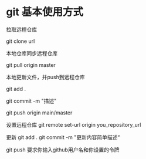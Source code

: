# git 基本使用方式

拉取远程仓库

git clone url 



本地仓库同步远程仓库

git pull origin master



本地更新文件，并push到远程仓库

git add .

git commit  -m "描述"

git push origin main/master



设置远程仓库
git remote set-url origin you_repository_url 



更新
git add . 
git commit -m "更新内容简单描述“

git push 
要求你输入github用户名和你设置的令牌


